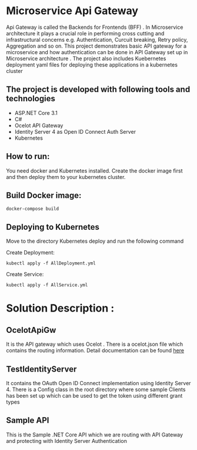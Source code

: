 # Microservice Api Gateway

Api Gateway is called the Backends for Frontends (BFF) . In Microservice architecture it plays a crucial role in performing cross cutting and infrastructural concerns e.g. Authentication, Curcuit breaking, Retry policy, Aggregation and so on. This project demonstrates basic API gateway for a microservice and how authentication can be done in API Gateway set up in Microservice architecture . The project also includes Kuebernetes deployment yaml files for deploying these applications in a kubernetes cluster

## The project is developed with following tools and technologies

- ASP.NET Core 3.1
- C#
- Ocelot API Gateway
- Identity Server 4 as Open ID Connect Auth Server
- Kubernetes

## How to run:

You need docker and Kubernetes installed.
Create the docker image first and then deploy them to your kubernetes cluster.

## Build Docker image:

`docker-compose build`

## Deploying to Kubernetes

Move to the directory Kubernetes deploy and run the following command <br/>

Create Deployment:

`kubectl apply -f AllDeployment.yml` <br/>

Create Service: <br/>

`kubectl apply -f AllService.yml`

# Solution Description :

## OcelotApiGw

It is the API gateway which uses Ocelot . There is a ocelot.json file which contains the routing information. Detail documentation can be found [here](https://ocelot.readthedocs.io/en/latest/introduction/gettingstarted.html)

## TestIdentityServer

It contains the OAuth Open ID Connect implementation using Identity Server 4. There is a Config class in the root directory where some sample Clients has been set up which can be used to get the token using different grant types

## Sample API

This is the Sample .NET Core API which we are routing with API Gateway and protecting with Identity Server Authentication
